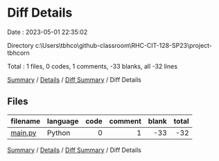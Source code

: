 # Diff Details

Date : 2023-05-01 22:35:02

Directory c:\\Users\\tbhco\\github-classroom\\RHC-CIT-128-SP23\\project-tbhcorn

Total : 1 files,  0 codes, 1 comments, -33 blanks, all -32 lines

[Summary](results.md) / [Details](details.md) / [Diff Summary](diff.md) / Diff Details

## Files
| filename | language | code | comment | blank | total |
| :--- | :--- | ---: | ---: | ---: | ---: |
| [main.py](/main.py) | Python | 0 | 1 | -33 | -32 |

[Summary](results.md) / [Details](details.md) / [Diff Summary](diff.md) / Diff Details